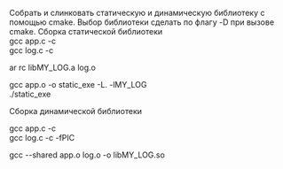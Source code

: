 Собрать и слинковать статическую и динамическую библиотеку с помощью cmake. Выбор библиотеки сделать по флагу -D при вызове cmake.
Сборка статической библиотеки  
gcc app.c -c  
gcc log.c -c  

ar rc libMY_LOG.a log.o  

gcc app.o -o static_exe -L. -lMY_LOG  
./static_exe  

Сборка динамической библиотеки  

gcc app.c -c  
gcc log.c -c -fPIC  

gcc --shared app.o log.o -o libMY_LOG.so

